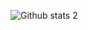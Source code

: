 ![Github stats 2](https://github-readme-stats.vercel.app/api?username=stxsn&show_icons=true&theme=radical)
